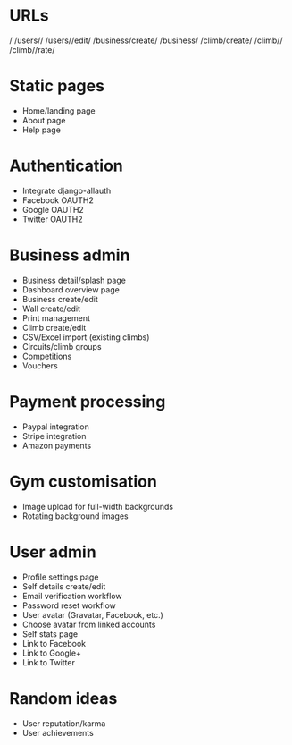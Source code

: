 # URLs

/
/users/<pk>/
/users/<pk>/edit/
/business/create/
/business/<slug>
/climb/create/
/climb/<pk>/
/climb/<pk>/rate/


# Static pages

* Home/landing page
* About page
* Help page

# Authentication

* Integrate django-allauth
* Facebook OAUTH2
* Google OAUTH2
* Twitter OAUTH2

# Business admin

* Business detail/splash page
* Dashboard overview page
* Business create/edit
* Wall create/edit
* Print management
* Climb create/edit
* CSV/Excel import (existing climbs)
* Circuits/climb groups
* Competitions
* Vouchers

# Payment processing
* Paypal integration
* Stripe integration
* Amazon payments

# Gym customisation

* Image upload for full-width backgrounds
* Rotating background images

# User admin

* Profile settings page
* Self details create/edit
* Email verification workflow
* Password reset workflow
* User avatar (Gravatar, Facebook, etc.)
* Choose avatar from linked accounts
* Self stats page
* Link to Facebook
* Link to Google+
* Link to Twitter

# Random ideas

* User reputation/karma
* User achievements
